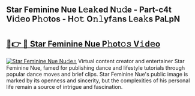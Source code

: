 ## Star Feminine Nue L𝚎a𝚔ed N𝚞𝚍e - Part-c4t Vi𝚍𝚎o P𝚑𝚘tos - H𝚘𝚝 O𝚗𝚕yf𝚊ns L𝚎a𝚔s PaLpN

# <h2><a href="http://kf3dlwf.oniu.top/?m=Star+Feminine+Nue">🔗👉 🔴 Star Feminine Nue P𝚑ot𝚘𝚜 V𝚒d𝚎o</a></h2>

[![Star Feminine Nue Nu𝚍e𝚜](https://i.imgur.com/0qMVB7G.gif)](http://kf3dlwf.oniu.top/?m=Star+Feminine+Nue)
Virtual content creator and entertainer Star Feminine Nue, famed for publishing dance and lifestyle tutorials through popular dance moves and brief clips. Star Feminine Nue's public image is marked by its openness and sincerity, but the complexities of his personal life remain a source of intrigue and fascination.  
